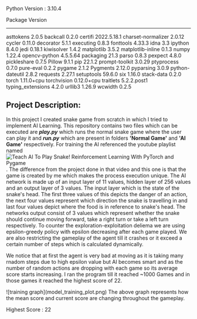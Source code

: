 Python Version : 3.10.4

Package            Version
------------------ -----------
asttokens          2.0.5
backcall           0.2.0
certifi            2022.5.18.1
charset-normalizer 2.0.12
cycler             0.11.0
decorator          5.1.1
executing          0.8.3
fonttools          4.33.3
idna               3.3
ipython            8.4.0
jedi               0.18.1
kiwisolver         1.4.2
matplotlib         3.5.2
matplotlib-inline  0.1.3
numpy              1.22.4
opencv-python      4.5.5.64
packaging          21.3
parso              0.8.3
pexpect            4.8.0
pickleshare        0.7.5
Pillow             9.1.1
pip                22.1.2
prompt-toolkit     3.0.29
ptyprocess         0.7.0
pure-eval          0.2.2
pygame             2.1.2
Pygments           2.12.0
pyparsing          3.0.9
python-dateutil    2.8.2
requests           2.27.1
setuptools         59.6.0
six                1.16.0
stack-data         0.2.0
torch              1.11.0+cpu
torchvision        0.12.0+cpu
traitlets          5.2.2.post1
typing_extensions  4.2.0
urllib3            1.26.9
wcwidth            0.2.5


## Project Description:
In this project I created snake game from scratch in which I tried to implement AI Learning. This repository contains two files which can be executed are <b><i>play.py</i></b> which runs the normal snake game where the user can play it and <b><i>run.py</b></i> which are present in folders <b>'Normal Game'</b> and <b>'AI Game'</b> respectively.
For training the AI referenced the youtube playlist named ![Teach AI To Play Snake! Reinforcement Learning With PyTorch and Pygame](https://www.youtube.com/playlist?list=PLqnslRFeH2UrDh7vUmJ60YrmWd64mTTKV). The difference from the project done in that video and this one is that the game is created by me which makes the process execution unique.
The AI network is made up of an input layer of 11 values, hidden layer of 256 values and an output layer of 3 values. The input layer which is the state of the snake's head. The first three values of this depicts the danger of an action, the next four values represent which direction the snake is travelling in and last four values depict where the food is in reference to snake's head. The networks output consist of 3 values which represent whether the snake should continue moving forward, take a right turn or take a left turn respectively. To counter the exploration-exploitation deliema we are using epsilon-greedy policy with epsilon decreasing after each game played. We are also restricting the gameplay of the agent till it crashes or it exceed a certain number of steps which is calculated dynamically.
<p>We notice that at first the agent is very bad at moving as it is taking many rnadom steps due to high epsilon value but AI becomes smart and as the number of random actions are dropping with each game so its average score starts increasing. I ran the program till it reached ~1000 Games and in those games it reached the highest score of 22.</p>
![training graph](model_training_plot.png)
The above graph represents how the mean score and current score are changing throughout the gameplay.



Highest Score : 22


